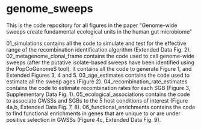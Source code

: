# genome_sweeps
This is the code repository for all figures in the paper "Genome-wide sweeps create fundamental ecological units in the human gut microbiome"

01_simulations contains all the code to simulate and test for the effective range of the recombination identification algorithm (Extended Data Fig. 2).
02_metagenome_clonal_frame contains the code used to call genome-wide sweeps (after the putative isolate-based sweeps have been identified using the PopCoGenomeS tool). It contains all the code to generate Figure 1, and Extended Figures 3, 4 and 5.
03_age_estimates contains the code used to estimate all the sweep ages (Figure 2).
04_recombination_rate_estimates contains the code to estimate recombination rates for each SGB (Figure 3, Supplementary Data Fig. 1).
05_ecological_associations contains the code to associate GWSSs and SGBs to the 5 host conditions of interest (Figure 4a,b, Extended Data Fig. 7, 8).
06_functional_enrichments contains the code to find functional enrichments in genes that are unique to or are under positive selection in GWSSs (Figure 4c, Extended Data Fig. 9).


